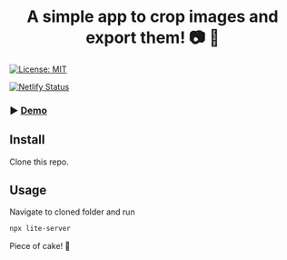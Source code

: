 <h1 align="center"> A simple app to crop images and export them! 📷 🌇 </h1>

<p>
  <a href="#" target="_blank">
    <img alt="License: MIT" src="https://img.shields.io/badge/License-MIT-yellow.svg" />
  </a>
</p>

  [![Netlify Status](https://api.netlify.com/api/v1/badges/803c409e-601a-455b-afe6-3a747516de8e/deploy-status)](https://app.netlify.com/sites/jovial-swanson-163dde/deploys)
  
### ▶️ [Demo](https://jovial-swanson-163dde.netlify.app)

## Install

Clone this repo.

## Usage

Navigate to cloned folder and run
```sh
npx lite-server
```
Piece of cake! 🍰

